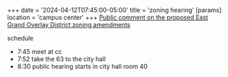 +++
date = '2024-04-12T07:45:00-05:00'
title = 'zoning hearing'
[params]
    location = 'campus center'
+++
[Public comment on the proposed East Grand Overlay District zoning amendments](https://www.stpaul.gov/departments/planning-and-economic-development/planning/current-activities/east-grand-avenue-overlay)

schedule
- 7:45 meet at cc
- 7:52 take the 63 to the city hall
- 8:30 public hearing starts in city hall room 40